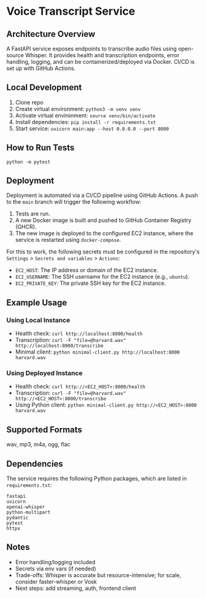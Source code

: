 # Voice Transcript Service

## Architecture Overview
A FastAPI service exposes endpoints to transcribe audio files using open-source Whisper. It provides health and transcription endpoints, error handling, logging, and can be containerized/deployed via Docker. CI/CD is set up with GitHub Actions.

## Local Development
1. Clone repo
2. Create virtual environment: `python3 -m venv venv`
3. Activate virtual environment: `source venv/bin/activate`
4. Install dependencies: `pip install -r requirements.txt`
5. Start service: `uvicorn main:app --host 0.0.0.0 --port 8000`

## How to Run Tests
`python -m pytest`

## Deployment
Deployment is automated via a CI/CD pipeline using GitHub Actions. A push to the `main` branch will trigger the following workflow:
1.  Tests are run.
2.  A new Docker image is built and pushed to GitHub Container Registry (GHCR).
3.  The new image is deployed to the configured EC2 instance, where the service is restarted using `docker-compose`.

For this to work, the following secrets must be configured in the repository's `Settings` > `Secrets and variables` > `Actions`:
- `EC2_HOST`: The IP address or domain of the EC2 instance.
- `EC2_USERNAME`: The SSH username for the EC2 instance (e.g., `ubuntu`).
- `EC2_PRIVATE_KEY`: The private SSH key for the EC2 instance.

## Example Usage

### Using Local Instance
- Health check: `curl http://localhost:8000/health`
- Transcription: `curl -F "file=@harvard.wav" http://localhost:8000/transcribe`
- Minimal client: `python minimal-client.py http://localhost:8000 harvard.wav`

### Using Deployed Instance
- Health check: `curl http://<EC2_HOST>:8000/health`
- Transcription: `curl -F "file=@harvard.wav" http://<EC2_HOST>:8000/transcribe`
- Using Python client: `python minimal-client.py http://<EC2_HOST>:8000 harvard.wav`

## Supported Formats
wav, mp3, m4a, ogg, flac

## Dependencies
The service requires the following Python packages, which are listed in `requirements.txt`:
```
fastapi
uvicorn
openai-whisper
python-multipart
pydantic
pytest
httpx
```

## Notes
- Error handling/logging included
- Secrets via env vars (if needed)
- Trade-offs: Whisper is accurate but resource-intensive; for scale, consider faster-whisper or Vosk
- Next steps: add streaming, auth, frontend client
